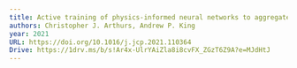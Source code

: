 ```yaml
---
title: Active training of physics-informed neural networks to aggregate and interpolate parametric solutions to the Navier-Stokes equations
authors: Christopher J. Arthurs, Andrew P. King
year: 2021
URL: https://doi.org/10.1016/j.jcp.2021.110364
Drive: https://1drv.ms/b/s!Ar4x-UlrYAiZla8i8cvFX_ZGzT6Z9A?e=MJdHtJ
---
```


